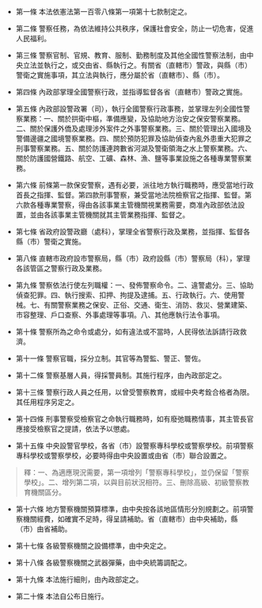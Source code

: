 * 第一條 本法依憲法第一百零八條第一項第十七款制定之。

* 第二條 警察任務，為依法維持公共秩序，保護社會安全，防止一切危害，促進人民福利。

* 第三條 警察官制、官規、教育、服制、勤務制度及其他全國性警察法制，由中央立法並執行之，或交由省、縣執行之。有關省（直轄市）警政，與縣（市）警衛之實施事項，其立法與執行，應分屬於省（直轄市）、縣（市）。

* 第四條 內政部掌理全國警察行政，並指導監督各省（直轄市）警政之實施。

* 第五條 內政部設警政署（司），執行全國警察行政事務，並掌理左列全國性警察業務：一、關於拱衛中樞，準備應變，及協助地方治安之保安警察業務。二、關於保護外僑及處理涉外案件之外事警察業務。三、關於管理出入國境及警備邊疆之國境警察業務。四、關於預防犯罪及協助偵查內亂外患重大犯罪之刑事警察業務。五、關於防護連跨數省河湖及警衛領海之水上警察業務。六、關於防護國營鐵路、航空、工礦、森林、漁、鹽等事業設施之各種專業警察業務。

* 第六條 前條第一款保安警察，遇有必要，派往地方執行職務時，應受當地行政首長之指揮、監督。第四款刑事警察，兼受當地法院檢察官之指揮、監督。第六款各種專業警察，得由各該事業主管機關視業務需要，商准內政部依法設置，並由各該事業主管機關就其主管業務指揮、監督之。

* 第七條 省政府設警政廳（處科），掌理全省警察行政及業務，並指揮、監督各縣（市）警衛之實施。

* 第八條 直轄市政府設市警察局，縣（市）政府設縣（市）警察局（科），掌理各該管區之警察行政及業務。

* 第九條 警察依法行使左列職權：一、發佈警察命令。二、違警處分。三、協助偵查犯罪。四、執行搜索、扣押、拘提及逮捕。五、行政執行。六、使用警械。七、有關警察業務之保安、正俗、交通、衛生、消防、救災、營業建築、市容整理、戶口查察、外事處理等事項。八、其他應執行法令事項。

* 第十條 警察所為之命令或處分，如有違法或不當時，人民得依法訴請行政救濟。

* 第十一條 警察官職，採分立制。其官等為警監、警正、警佐。

* 第十二條 警察基層人員，得採警員制。其施行程序，由內政部定之。

* 第十三條 警察行政人員之任用，以曾受警察教育，或經中央考銓合格者為限。其任用程序另定之。

* 第十四條 刑事警察受檢察官之命執行職務時，如有廢弛職務情事，其主管長官應接受檢察官之提請，依法予以懲處。

* 第十五條 中央設警官學校，各省（市）設警察專科學校或警察學校。前項警察專科學校或警察學校，必要時得由中央設置或由省（市）聯合設置之。

> 釋：一、為適應現況需要，第一項增列「警察專科學校」，並仍保留「警察學校」。二、增列第二項，以與目前狀況相符。三、刪除高級、初級警察教育機關區分。

* 第十六條 地方警察機關預算標準，由中央按各該地區情形分別規劃之。前項警察機關經費，如確實不足時，得呈請補助。省（直轄市）由中央補助，縣（市）由省補助。

* 第十七條 各級警察機關之設備標準，由中央定之。

* 第十八條 各級警察機關之武器彈藥，由中央統籌調配之。

* 第十九條 本法施行細則，由內政部定之。

* 第二十條 本法自公布日施行。

